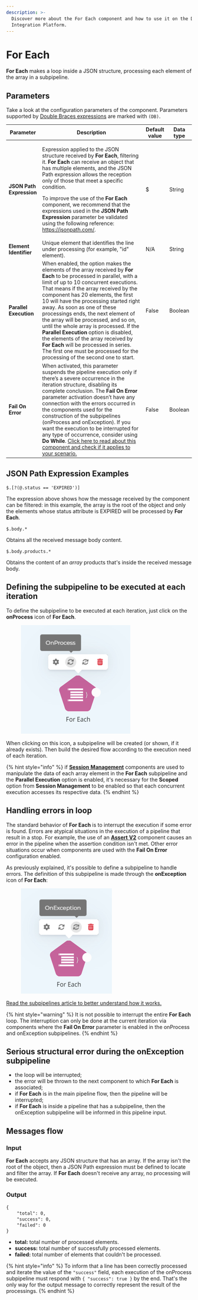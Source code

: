 ```yaml
---
description: >-
  Discover more about the For Each component and how to use it on the Digibee
  Integration Platform.
---
```


# For Each

**For Each** makes a loop inside a JSON structure, processing each element of the array in a subpipeline.

## Parameters

Take a look at the configuration parameters of the component. Parameters supported by [Double Braces expressions](https://docs.digibee.com/documentation/build/double-braces) are marked with `(DB)`.

<table data-full-width="true"><thead><tr><th>Parameter</th><th width="267">Description</th><th>Default value</th><th>Data type</th></tr></thead><tbody><tr><td><strong>JSON Path Expression</strong></td><td><p>Expression applied to the JSON structure received by <strong>For Each</strong>, filtering it. <strong>For Each</strong> can receive an object that has multiple elements, and the JSON Path expression allows the reception only of those that meet a specific condition.</p><p></p><p>To improve the use of the <strong>For Each</strong> component, we recommend that the expressions used in the <strong>JSON Path Expression</strong> parameter be validated using the following reference: <a href="https://jsonpath.com/">https://jsonpath.com/</a>.</p></td><td>$</td><td>String</td></tr><tr><td><strong>Element Identifier</strong></td><td>Unique element that identifies the line under processing (for example, "id" element).</td><td>N/A</td><td>String</td></tr><tr><td><strong>Parallel Execution</strong></td><td>When enabled, the option makes the elements of the array received by <strong>For Each</strong> to be processed in parallel, with a limit of up to 10 concurrent executions. That means if the array received by the component has 20 elements, the first 10 will have the processing started right away. As soon as one of these processings ends, the next element of the array will be processed, and so on, until the whole array is processed. If the <strong>Parallel Execution</strong> option is disabled, the elements of the array received by <strong>For Each</strong> will be processed in series. The first one must be processed for the processing of the second one to start.</td><td>False</td><td>Boolean</td></tr><tr><td><strong>Fail On Error</strong></td><td>When activated, this parameter suspends the pipeline execution only if there’s a severe occurrence in the iteration structure, disabling its complete conclusion. The <strong>Fail On Error</strong> parameter activation doesn’t have any connection with the errors occurred in the components used for the construction of the subpipelines (onProcess and onException). If you want the execution to be interrupted for any type of occurrence, consider using <strong>Do While</strong>. <a href="https://docs.digibee.com/documentation/components/logic/do-while">Click here to read about this component and check if it applies to your scenario.</a></td><td>False</td><td>Boolean</td></tr></tbody></table>

## **JSON Path Expression Examples**

```
$.[?(@.status == 'EXPIRED')]
```

The expression above shows how the message received by the component can be filtered: in this example, the array is the root of the object and only the elements whose status attribute is EXPIRED will be processed by **For Each**.

```
$.body.*
```

Obtains all the received message body content.

```
$.body.products.*
```

Obtains the content of an _array_ products that's inside the received message body.

## Defining the subpipeline to be executed at each iteration <a href="#defining-the-subpipeline-to-be-executed-at-each-iteration" id="defining-the-subpipeline-to-be-executed-at-each-iteration"></a>

To define the subpipeline to be executed at each iteration, just click on the **onProcess** icon of **For Each**.



<figure><img src="../../../.gitbook/assets/for each onprocess nov 23.png" alt=""><figcaption></figcaption></figure>

When clicking on this icon, a subpipeline will be created (or shown, if it already exists). Then build the desired flow according to the execution need of each iteration.

{% hint style="info" %}
if [**Session** **Management**](../../structured-data/session-management.md) components are used to manipulate the data of each array element in the **For Each** subpipeline and the **Parallel Execution** option is enabled, it's necessary for the **Scoped** option from **Session Management** to be enabled so that each concurrent execution accesses its respective data.
{% endhint %}

## Handling errors in loop <a href="#handling-errors-in-loop" id="handling-errors-in-loop"></a>

The standard behavior of **For Each** is to interrupt the execution if some error is found. Errors are atypical situations in the execution of a pipeline that result in a stop. For example, the use of an [**Assert** **V2**](../../tools/assert-v2.md) component causes an error in the pipeline when the assertion condition isn't met. Other error situations occur when components are used with the **Fail On Error** configuration enabled.

As previously explained, it's possible to define a subpipeline to handle errors. The definition of this subpipeline is made through the **onException** icon of **For Each**:



<figure><img src="../../../.gitbook/assets/for each onexception nov 23.png" alt=""><figcaption></figcaption></figure>

[Read the subpipelines article to better understand how it works.](https://docs.digibee.com/documentation/build/pipelines/subpipelines)

{% hint style="warning" %}
It is not possible to interrupt the entire **For Each** loop. The interruption can only be done at the current iteration via components where the **Fail On Error** parameter is enabled in the onProcess and onException subpipelines.
{% endhint %}

## Serious structural error during the onException subpipeline <a href="#error-during-the-onexception-subpipeline" id="error-during-the-onexception-subpipeline"></a>

* the loop will be interrupted;
* the error will be thrown to the next component to which **For Each** is associated;
* if **For Each** is in the main pipeline flow, then the pipeline will be interrupted;
* if **For Each** is inside a pipeline that has a subpipeline, then the onException subpipeline will be informed in this pipeline input.

## Messages flow <a href="#messages-flow" id="messages-flow"></a>

### Input <a href="#input" id="input"></a>

**For Each** accepts any JSON structure that has an array. If the array isn't the root of the object, then a JSON Path expression must be defined to locate and filter the array. If **For Each** doesn't receive any array, no processing will be executed.

### Output <a href="#output" id="output"></a>

```
{
    "total": 0,
    "success": 0,
    "failed": 0
}
```

* **total:** total number of processed elements.
* **success:** total number of successfully processed elements.
* **failed:** total number of elements that couldn't be processed.

{% hint style="info" %}
To inform that a line has been correctly processed and iterate the value of the `"success"` field, each execution of the onProcess subpipeline must respond with `{ "success": true }` by the end. That's the only way for the output message to correctly represent the result of the processings.
{% endhint %}
